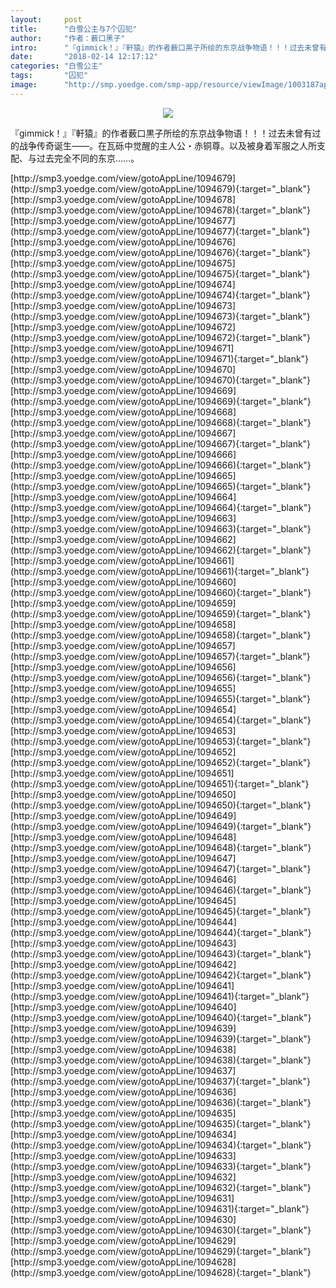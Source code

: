 ```yaml
---
layout:     post
title:      "白雪公主与7个囚犯"
author:     "作者：薮口黑子"
intro:      "『gimmick！』『軒猿』的作者薮口黒子所绘的东京战争物语！！！过去未曾有过的战争传奇诞生——。在瓦砾中觉醒的主人公・赤铜尊。以及被身着军服之人所支配、与过去完全不同的东京……。"
date:       "2018-02-14 12:17:12"
categories: "白雪公主"
tags:       "囚犯"
image:      "http://smp.yoedge.com/smp-app/resource/viewImage/1003187appline.png"
---
```

<div style="text-align: center">
<p><img src="http://smp.yoedge.com/smp-app/resource/viewImage/1003187appline.png"/></p>
</div>
<p class="post-meta">
<span>『gimmick！』『軒猿』的作者薮口黒子所绘的东京战争物语！！！过去未曾有过的战争传奇诞生——。在瓦砾中觉醒的主人公・赤铜尊。以及被身着军服之人所支配、与过去完全不同的东京……。</span>
</p>
[http://smp3.yoedge.com/view/gotoAppLine/1094679](http://smp3.yoedge.com/view/gotoAppLine/1094679){:target="_blank"}
[http://smp3.yoedge.com/view/gotoAppLine/1094678](http://smp3.yoedge.com/view/gotoAppLine/1094678){:target="_blank"}
[http://smp3.yoedge.com/view/gotoAppLine/1094677](http://smp3.yoedge.com/view/gotoAppLine/1094677){:target="_blank"}
[http://smp3.yoedge.com/view/gotoAppLine/1094676](http://smp3.yoedge.com/view/gotoAppLine/1094676){:target="_blank"}
[http://smp3.yoedge.com/view/gotoAppLine/1094675](http://smp3.yoedge.com/view/gotoAppLine/1094675){:target="_blank"}
[http://smp3.yoedge.com/view/gotoAppLine/1094674](http://smp3.yoedge.com/view/gotoAppLine/1094674){:target="_blank"}
[http://smp3.yoedge.com/view/gotoAppLine/1094673](http://smp3.yoedge.com/view/gotoAppLine/1094673){:target="_blank"}
[http://smp3.yoedge.com/view/gotoAppLine/1094672](http://smp3.yoedge.com/view/gotoAppLine/1094672){:target="_blank"}
[http://smp3.yoedge.com/view/gotoAppLine/1094671](http://smp3.yoedge.com/view/gotoAppLine/1094671){:target="_blank"}
[http://smp3.yoedge.com/view/gotoAppLine/1094670](http://smp3.yoedge.com/view/gotoAppLine/1094670){:target="_blank"}
[http://smp3.yoedge.com/view/gotoAppLine/1094669](http://smp3.yoedge.com/view/gotoAppLine/1094669){:target="_blank"}
[http://smp3.yoedge.com/view/gotoAppLine/1094668](http://smp3.yoedge.com/view/gotoAppLine/1094668){:target="_blank"}
[http://smp3.yoedge.com/view/gotoAppLine/1094667](http://smp3.yoedge.com/view/gotoAppLine/1094667){:target="_blank"}
[http://smp3.yoedge.com/view/gotoAppLine/1094666](http://smp3.yoedge.com/view/gotoAppLine/1094666){:target="_blank"}
[http://smp3.yoedge.com/view/gotoAppLine/1094665](http://smp3.yoedge.com/view/gotoAppLine/1094665){:target="_blank"}
[http://smp3.yoedge.com/view/gotoAppLine/1094664](http://smp3.yoedge.com/view/gotoAppLine/1094664){:target="_blank"}
[http://smp3.yoedge.com/view/gotoAppLine/1094663](http://smp3.yoedge.com/view/gotoAppLine/1094663){:target="_blank"}
[http://smp3.yoedge.com/view/gotoAppLine/1094662](http://smp3.yoedge.com/view/gotoAppLine/1094662){:target="_blank"}
[http://smp3.yoedge.com/view/gotoAppLine/1094661](http://smp3.yoedge.com/view/gotoAppLine/1094661){:target="_blank"}
[http://smp3.yoedge.com/view/gotoAppLine/1094660](http://smp3.yoedge.com/view/gotoAppLine/1094660){:target="_blank"}
[http://smp3.yoedge.com/view/gotoAppLine/1094659](http://smp3.yoedge.com/view/gotoAppLine/1094659){:target="_blank"}
[http://smp3.yoedge.com/view/gotoAppLine/1094658](http://smp3.yoedge.com/view/gotoAppLine/1094658){:target="_blank"}
[http://smp3.yoedge.com/view/gotoAppLine/1094657](http://smp3.yoedge.com/view/gotoAppLine/1094657){:target="_blank"}
[http://smp3.yoedge.com/view/gotoAppLine/1094656](http://smp3.yoedge.com/view/gotoAppLine/1094656){:target="_blank"}
[http://smp3.yoedge.com/view/gotoAppLine/1094655](http://smp3.yoedge.com/view/gotoAppLine/1094655){:target="_blank"}
[http://smp3.yoedge.com/view/gotoAppLine/1094654](http://smp3.yoedge.com/view/gotoAppLine/1094654){:target="_blank"}
[http://smp3.yoedge.com/view/gotoAppLine/1094653](http://smp3.yoedge.com/view/gotoAppLine/1094653){:target="_blank"}
[http://smp3.yoedge.com/view/gotoAppLine/1094652](http://smp3.yoedge.com/view/gotoAppLine/1094652){:target="_blank"}
[http://smp3.yoedge.com/view/gotoAppLine/1094651](http://smp3.yoedge.com/view/gotoAppLine/1094651){:target="_blank"}
[http://smp3.yoedge.com/view/gotoAppLine/1094650](http://smp3.yoedge.com/view/gotoAppLine/1094650){:target="_blank"}
[http://smp3.yoedge.com/view/gotoAppLine/1094649](http://smp3.yoedge.com/view/gotoAppLine/1094649){:target="_blank"}
[http://smp3.yoedge.com/view/gotoAppLine/1094648](http://smp3.yoedge.com/view/gotoAppLine/1094648){:target="_blank"}
[http://smp3.yoedge.com/view/gotoAppLine/1094647](http://smp3.yoedge.com/view/gotoAppLine/1094647){:target="_blank"}
[http://smp3.yoedge.com/view/gotoAppLine/1094646](http://smp3.yoedge.com/view/gotoAppLine/1094646){:target="_blank"}
[http://smp3.yoedge.com/view/gotoAppLine/1094645](http://smp3.yoedge.com/view/gotoAppLine/1094645){:target="_blank"}
[http://smp3.yoedge.com/view/gotoAppLine/1094644](http://smp3.yoedge.com/view/gotoAppLine/1094644){:target="_blank"}
[http://smp3.yoedge.com/view/gotoAppLine/1094643](http://smp3.yoedge.com/view/gotoAppLine/1094643){:target="_blank"}
[http://smp3.yoedge.com/view/gotoAppLine/1094642](http://smp3.yoedge.com/view/gotoAppLine/1094642){:target="_blank"}
[http://smp3.yoedge.com/view/gotoAppLine/1094641](http://smp3.yoedge.com/view/gotoAppLine/1094641){:target="_blank"}
[http://smp3.yoedge.com/view/gotoAppLine/1094640](http://smp3.yoedge.com/view/gotoAppLine/1094640){:target="_blank"}
[http://smp3.yoedge.com/view/gotoAppLine/1094639](http://smp3.yoedge.com/view/gotoAppLine/1094639){:target="_blank"}
[http://smp3.yoedge.com/view/gotoAppLine/1094638](http://smp3.yoedge.com/view/gotoAppLine/1094638){:target="_blank"}
[http://smp3.yoedge.com/view/gotoAppLine/1094637](http://smp3.yoedge.com/view/gotoAppLine/1094637){:target="_blank"}
[http://smp3.yoedge.com/view/gotoAppLine/1094636](http://smp3.yoedge.com/view/gotoAppLine/1094636){:target="_blank"}
[http://smp3.yoedge.com/view/gotoAppLine/1094635](http://smp3.yoedge.com/view/gotoAppLine/1094635){:target="_blank"}
[http://smp3.yoedge.com/view/gotoAppLine/1094634](http://smp3.yoedge.com/view/gotoAppLine/1094634){:target="_blank"}
[http://smp3.yoedge.com/view/gotoAppLine/1094633](http://smp3.yoedge.com/view/gotoAppLine/1094633){:target="_blank"}
[http://smp3.yoedge.com/view/gotoAppLine/1094632](http://smp3.yoedge.com/view/gotoAppLine/1094632){:target="_blank"}
[http://smp3.yoedge.com/view/gotoAppLine/1094631](http://smp3.yoedge.com/view/gotoAppLine/1094631){:target="_blank"}
[http://smp3.yoedge.com/view/gotoAppLine/1094630](http://smp3.yoedge.com/view/gotoAppLine/1094630){:target="_blank"}
[http://smp3.yoedge.com/view/gotoAppLine/1094629](http://smp3.yoedge.com/view/gotoAppLine/1094629){:target="_blank"}
[http://smp3.yoedge.com/view/gotoAppLine/1094628](http://smp3.yoedge.com/view/gotoAppLine/1094628){:target="_blank"}


